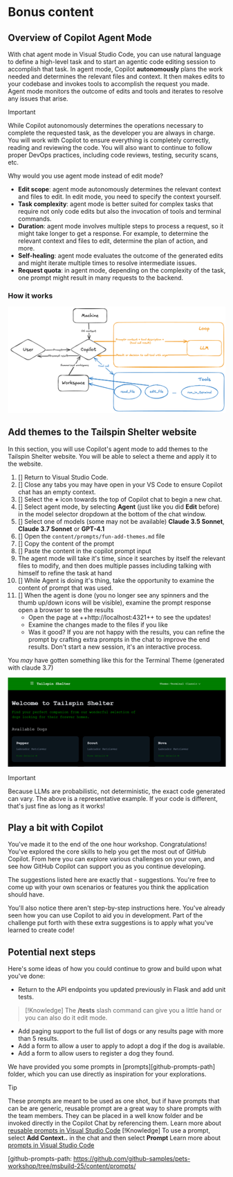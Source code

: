 # Bonus content

## Overview of Copilot Agent Mode

With chat agent mode in Visual Studio Code, you can use natural language to define a high-level task and to start an agentic code editing session to accomplish that task. In agent mode, Copilot **autonomously** plans the work needed and determines the relevant files and context. It then makes edits to your codebase and invokes tools to accomplish the request you made. Agent mode monitors the outcome of edits and tools and iterates to resolve any issues that arise.

> [!IMPORTANT]
> While Copilot autonomously determines the operations necessary to complete the requested task, as the developer you are always in charge. You will work with Copilot to ensure everything is completely correctly, reading and reviewing the code. You will also want to continue to follow proper DevOps practices, including code reviews, testing, security scans, etc.

Why would you use agent mode instead of edit mode?

- **Edit scope**: agent mode autonomously determines the relevant context and files to edit. In edit mode, you need to specify the context yourself.
- **Task complexity**: agent mode is better suited for complex tasks that require not only code edits but also the invocation of tools and terminal commands.
- **Duration**: agent mode involves multiple steps to process a request, so it might take longer to get a response. For example, to determine the relevant context and files to edit, determine the plan of action, and more.
- **Self-healing**: agent mode evaluates the outcome of the generated edits and might iterate multiple times to resolve intermediate issues.
- **Request quota**: in agent mode, depending on the complexity of the task, one prompt might result in many requests to the backend.

### How it works

![How agent mode works](./images/copilot-agent-mode-how-it-works.png)

## Add themes to the Tailspin Shelter website

In this section, you will use Copilot's agent mode to add themes to the Tailspin Shelter website. You will be able to select a theme and apply it to the website.

1. [] Return to Visual Studio Code.
2. [] Close any tabs you may have open in your VS Code to ensure Copilot chat has an empty context.
3. [] Select the **+** icon towards the top of Copilot chat to begin a new chat.
4. [] Select agent mode, by selecting **Agent** (just like you did **Edit** before) in the model selector dropdown at the bottom of the chat window.
5. [] Select one of models (some may not be available) **Claude 3.5 Sonnet**, **Claude 3.7 Sonnet** or **GPT-4.1**
6. [] Open the `content/prompts/fun-add-themes.md` file
7. [] Copy the content of the prompt
8. [] Paste the content in the copilot prompt input
9. The agent mode will take it's time, since it searches by itself the relevant files to modify, and then does multiple passes including talking with himself to refine the task at hand
10. [] While Agent is doing it's thing, take the opportunity to examine the content of prompt that was used.
11. [] When the agent is done (you no longer see any spinners and the thumb up/down icons will be visible), examine the prompt response
 open a browser to see the results
    - Open the page at ++http://localhost:4321++ to see the updates! 
    - Examine the changes made to the files if you like
    - Was it good? If you are not happy with the results, you can refine the prompt by crafting extra prompts in the chat to improve the end results. Don't start a new session, it's an interactive process.

You _may_ have gotten something like this for the Terminal Theme (generated with claude 3.7)

![Tailspin Shelter Terminal Classic theme](images/tail-spin-shelter-terminal-theme.png)

> [!IMPORTANT]
> Because LLMs are probabilistic, not deterministic, the exact code generated can vary. The above is a representative example. If your code is different, that's just fine as long as it works!


## Play a bit with Copilot

You've made it to the end of the one hour workshop. Congratulations! You've explored the core skills to help you get the most out of GitHub Copilot. From here you can explore various challenges on your own, and see how GitHub Copilot can support you as you continue developing.

The suggestions listed here are exactly that - suggestions. You're free to come up with your own scenarios or features you think the application should have.

You'll also notice there aren't step-by-step instructions here. You've already seen how you can use Copilot to aid you in development. Part of the challenge put forth with these extra suggestions is to apply what you've learned to create code!

## Potential next steps

Here's some ideas of how you could continue to grow and build upon what you've done:

- Return to the API endpoints you updated previously in Flask and add unit tests.

> [!Knowledge] 
> The **/tests** slash command can give you a little hand or you can also do it edit mode.

- Add paging support to the full list of dogs or any results page with more than 5 results.
- Add a form to allow a user to apply to adopt a dog if the dog is available.
- Add a form to allow users to register a dog they found.

We have provided you some prompts in [prompts][github-prompts-path] folder, which you can use directly as inspiration for your explorations.

> [!TIP]
> These prompts are meant to be used as one shot, but if have prompts that can be are generic, reusable prompt are a great way to share prompts with the team members. They can be placed in a well know folder and be invoked directly in the Copilot Chat by referencing them.
> Learn more about [reusable prompts in Visual Studio Code][vscode-prompts]
> [!Knowledge] To use a prompt, select **Add Context..** in the chat and then select **Prompt**
> Learn more about [prompts in Visual Studio Code][vscode-prompts]


[vscode-prompts]: https://aka.ms/vscode-ghcp-prompt-snippets
[github-prompts-path: https://github.com/github-samples/pets-workshop/tree/msbuild-25/content/prompts/